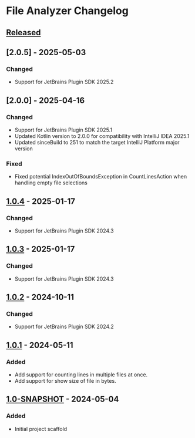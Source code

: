 <!-- Keep a Changelog guide -> https://keepachangelog.com -->

# File Analyzer Changelog

## [Released]

## [2.0.5] - 2025-05-03

### Changed

- Support for JetBrains Plugin SDK 2025.2

## [2.0.0] - 2025-04-16

### Changed

- Support for JetBrains Plugin SDK 2025.1
- Updated Kotlin version to 2.0.0 for compatibility with IntelliJ IDEA 2025.1
- Updated sinceBuild to 251 to match the target IntelliJ Platform major version

### Fixed

- Fixed potential IndexOutOfBoundsException in CountLinesAction when handling empty file selections

## [1.0.4] - 2025-01-17

### Changed

- Support for JetBrains Plugin SDK 2024.3

## [1.0.3] - 2025-01-17

### Changed

- Support for JetBrains Plugin SDK 2024.3

## [1.0.2] - 2024-10-11

### Changed

- Support for JetBrains Plugin SDK 2024.2

## [1.0.1] - 2024-05-11

### Added

- Add support for counting lines in multiple files at once.
- Add support for show size of file in bytes.

## [1.0-SNAPSHOT] - 2024-05-04

### Added

- Initial project scaffold

[Released]: https://github.com/sercheo87/file-analyzer/commits/v1.0.2..HEAD

[1.0.4]: https://github.com/sercheo87/file-analyzer/commits/v1.0.3..v1.0.4

[1.0.3]: https://github.com/sercheo87/file-analyzer/commits/v1.0.2..v1.0.3

[1.0.2]: https://github.com/sercheo87/file-analyzer/commits/v1.0.1..v1.0.2

[1.0.1]: https://github.com/sercheo87/file-analyzer/commits/v1.0-SNAPSHOT..v1.0.1

[1.0-SNAPSHOT]: https://github.com/sercheo87/file-analyzer/commits/v1.0-SNAPSHOT

[0.0.1]: https://github.com/JetBrains/intellij-platform-plugin-template/commits
